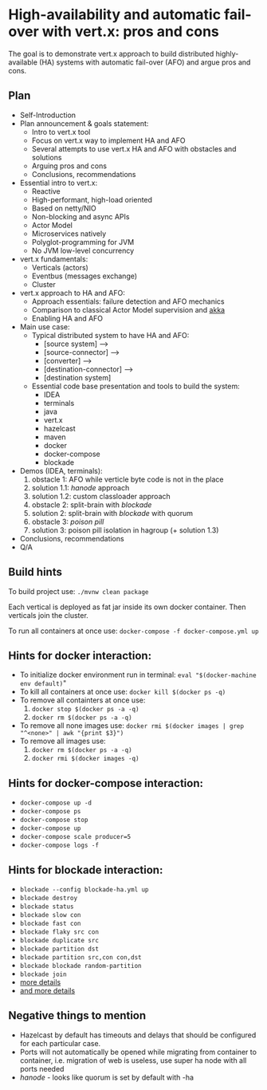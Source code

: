 # High-availability and automatic fail-over with vert.x: pros and cons

The goal is to demonstrate vert.x approach to build distributed highly-available (HA) systems with automatic fail-over (AFO) and argue pros and cons.
 
## Plan
 - Self-Introduction
 - Plan announcement & goals statement: 
    - Intro to vert.x tool
    - Focus on vert.x way to implement HA and AFO 
    - Several attempts to use vert.x HA and AFO with obstacles and solutions 
    - Arguing pros and cons
    - Conclusions, recommendations
 - Essential intro to vert.x: 
   - Reactive
   - High-performant, high-load oriented
   - Based on netty/NIO 
   - Non-blocking and async APIs 
   - Actor Model
   - Microservices natively
   - Polyglot-programming for JVM 
   - No JVM low-level concurrency   
 - vert.x fundamentals:
   - Verticals (actors)
   - Eventbus (messages exchange)
   - Cluster
 - vert.x approach to HA and AFO:
   - Approach essentials: failure detection and AFO mechanics
   - Comparison to classical Actor Model supervision and [akka](https://doc.akka.io/docs/akka/2.5/general/supervision.html)   
   - Enabling HA and AFO
 - Main use case:
   - Typical distributed system to have HA and AFO: 
     - [source system] --> 
     - [source-connector] --> 
     - [converter] --> 
     - [destination-connector] --> 
     - [destination system]
   - Essential code base presentation and tools to build the system: 
     - IDEA 
     - terminals 
     - java
     - vert.x
     - hazelcast
     - maven
     - docker
     - docker-compose
     - blockade 
 - Demos (IDEA, terminals):   
   1. obstacle 1: AFO while verticle byte code is not in the place  
   1. solution 1.1: _hanode_ approach 
   1. solution 1.2: custom classloader approach
   1. obstacle 2: split-brain with _blockade_ 
   1. solution 2: split-brain with _blockade_ with quorum
   1. obstacle 3: _poison pill_
   1. solution 3: poison pill isolation in hagroup (+ solution 1.3) 
 - Conclusions, recommendations
 - Q/A
   
## Build hints

To build project use: `./mvnw clean package`

Each vertical is deployed as fat jar inside its own docker container. Then verticals join the cluster. 
 
To run all containers at once use: `docker-compose -f docker-compose.yml up` 
 
## Hints for docker interaction:
 - To initialize docker environment run in terminal: `eval "$(docker-machine env default)`"
 - To kill all containers at once use: `docker kill $(docker ps -q)`
 - To remove all containters at once use:
    1. `docker stop $(docker ps -a -q)`
    2. `docker rm $(docker ps -a -q)`
 - To remove all none images use: `docker rmi $(docker images | grep "^<none>" | awk "{print $3}")`
 - To remove all images use:
    1. `docker rm $(docker ps -a -q)`
    2. `docker rmi $(docker images -q)`
 
## Hints for docker-compose interaction: 
 - `docker-compose up -d`
 - `docker-compose ps`
 - `docker-compose stop`
 - `docker-compose up`
 - `docker-compose scale producer=5`
 - `docker-compose logs -f`
    
## Hints for blockade interaction:
 - `blockade --config blockade-ha.yml up`
 - `blockade destroy`
 - `blockade status`
 - `blockade slow con`
 - `blockade fast con`
 - `blockade flaky src con`
 - `blockade duplicate src`
 - `blockade partition dst`
 - `blockade partition src,con con,dst`
 - `blockade blockade random-partition`
 - `blockade join`
 - [more details](https://github.com/worstcase/blockade#commands)
 - [and more details](https://blockade.readthedocs.io/en/latest/)
 
## Negative things to mention
 - Hazelcast by default has timeouts and delays that should be configured for each particular case.    
 - Ports will not automatically be opened while migrating from container to container, i.e. migration of web is useless,
 use super ha node with all ports needed
 - _hanode_ - looks like quorum is set by default with -ha
